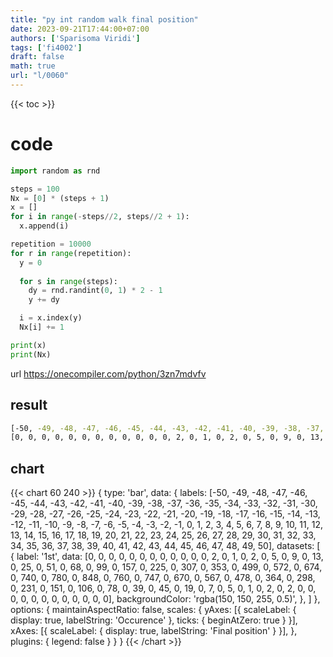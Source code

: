 ```yaml
---
title: "py int random walk final position"
date: 2023-09-21T17:44:00+07:00
authors: ['Sparisoma Viridi']
tags: ['fi4002']
draft: false
math: true
url: "l/0060"
---
```

{{< toc >}}


# code
```python
import random as rnd

steps = 100
Nx = [0] * (steps + 1)
x = []
for i in range(-steps//2, steps//2 + 1):
  x.append(i)

repetition = 10000
for r in range(repetition):
  y = 0
  
  for s in range(steps):
    dy = rnd.randint(0, 1) * 2 - 1
    y += dy

  i = x.index(y)
  Nx[i] += 1

print(x)
print(Nx)
```
url https://onecompiler.com/python/3zn7mdvfv


## result
```bash
[-50, -49, -48, -47, -46, -45, -44, -43, -42, -41, -40, -39, -38, -37, -36, -35, -34, -33, -32, -31, -30, -29, -28, -27, -26, -25, -24, -23, -22, -21, -20, -19, -18, -17, -16, -15, -14, -13, -12, -11, -10, -9, -8, -7, -6, -5, -4, -3, -2, -1, 0, 1, 2, 3, 4, 5, 6, 7, 8, 9, 10, 11, 12, 13, 14, 15, 16, 17, 18, 19, 20, 21, 22, 23, 24, 25, 26, 27, 28, 29, 30, 31, 32, 33, 34, 35, 36, 37, 38, 39, 40, 41, 42, 43, 44, 45, 46, 47, 48, 49, 50]
[0, 0, 0, 0, 0, 0, 0, 0, 0, 0, 0, 0, 2, 0, 1, 0, 2, 0, 5, 0, 9, 0, 13, 0, 25, 0, 51, 0, 68, 0, 99, 0, 157, 0, 225, 0, 307, 0, 353, 0, 499, 0, 572, 0, 674, 0, 740, 0, 780, 0, 848, 0, 760, 0, 747, 0, 670, 0, 567, 0, 478, 0, 364, 0, 298, 0, 231, 0, 151, 0, 106, 0, 78, 0, 39, 0, 45, 0, 19, 0, 7, 0, 5, 0, 1, 0, 2, 0, 2, 0, 0, 0, 0, 0, 0, 0, 0, 0, 0, 0, 0]
```

## chart
{{< chart 60 240 >}}
{
  type: 'bar',
  data: {
    labels: [-50, -49, -48, -47, -46, -45, -44, -43, -42, -41, -40, -39, -38, -37, -36, -35, -34, -33, -32, -31, -30, -29, -28, -27, -26, -25, -24, -23, -22, -21, -20, -19, -18, -17, -16, -15, -14, -13, -12, -11, -10, -9, -8, -7, -6, -5, -4, -3, -2, -1, 0, 1, 2, 3, 4, 5, 6, 7, 8, 9, 10, 11, 12, 13, 14, 15, 16, 17, 18, 19, 20, 21, 22, 23, 24, 25, 26, 27, 28, 29, 30, 31, 32, 33, 34, 35, 36, 37, 38, 39, 40, 41, 42, 43, 44, 45, 46, 47, 48, 49, 50],
    datasets: [
      {
        label: '1st',
        data: [0, 0, 0, 0, 0, 0, 0, 0, 0, 0, 0, 0, 2, 0, 1, 0, 2, 0, 5, 0, 9, 0, 13, 0, 25, 0, 51, 0, 68, 0, 99, 0, 157, 0, 225, 0, 307, 0, 353, 0, 499, 0, 572, 0, 674, 0, 740, 0, 780, 0, 848, 0, 760, 0, 747, 0, 670, 0, 567, 0, 478, 0, 364, 0, 298, 0, 231, 0, 151, 0, 106, 0, 78, 0, 39, 0, 45, 0, 19, 0, 7, 0, 5, 0, 1, 0, 2, 0, 2, 0, 0, 0, 0, 0, 0, 0, 0, 0, 0, 0, 0],
        backgroundColor: 'rgba(150, 150, 255, 0.5)',
      },
    ]
  },
  options: {
    maintainAspectRatio: false,
    scales: {
      yAxes: [{
        scaleLabel: {
          display: true,
          labelString: 'Occurence'
        },
        ticks: {
          beginAtZero: true
        }
      }],
      xAxes: [{
        scaleLabel: {
          display: true,
          labelString: 'Final position'
        }
      }],
    },
    plugins: {
      legend: false
    }
  }
}
{{< /chart >}}
